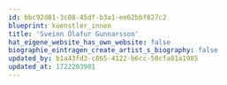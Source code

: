 ```yaml
---
id: bbc92d81-3c08-45df-b3a1-ee62bbf827c2
blueprint: kuenstler_innen
title: 'Sveinn Ólafur Gunnarsson'
hat_eigene_website_has_own_website: false
biographie_eintragen_create_artist_s_biography: false
updated_by: b1a43fd3-c865-4122-b6cc-50cfa81a1985
updated_at: 1722203901
---
```


